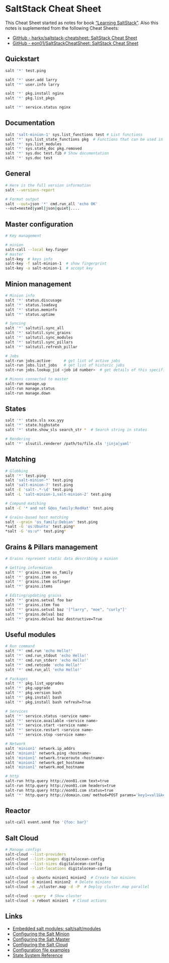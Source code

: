 # SaltStack Cheat Sheet

This Cheat Sheet started as notes for book [“Learning SaltStack”](https://www.packtpub.com/networking-and-servers/learning-saltstack-second-edition).
Also this notes is suplemented from the following Cheat Sheets:
* [GitHub - harkx/saltstack-cheatsheet: SaltStack Cheat Sheet](https://github.com/harkx/saltstack-cheatsheet)
* [GitHub - eon01/SaltStackCheatSheet: SaltStack Cheat Sheet](https://github.com/eon01/SaltStackCheatSheet)

## Quickstart
```sh
salt '*' test.ping

salt '*' user.add larry
salt '*' user.info larry

salt '*' pkg.install nginx
salt '*' pkg.list_pkgs

salt '*' service.status nginx
```

## Documentation
```sh
salt 'salt-minion-1' sys.list_functions test # List functions
salt '*' sys.list_state_functions pkg  # Functions that can be used in states
salt '*' sys.list_modules
salt '*' sys.state_doc pkg.removed
salt '*' sys.doc test.fib # Show documentation
salt '*' sys.doc test
```

## General
```sh
# Here is the full version information 
salt --versions-report

# Format output
salt --out=json '*' cmd.run_all 'echo OK'
--out=nested|yaml|json|quiet|....
```

## Master configuration
```sh
# Key management

# minion
salt-call --local key.finger
# master
salt-key  # keys info
salt-key -f salt-minion-1  # show fingerprint
salt-key -a salt-minion-1  # accept key
```

## Minion management
```sh
# Minion info
salt '*' status.discusage
salt '*' status.loadavg
salt '*' status.meminfo
salt '*' status.uptime

# Syncing
salt '*' saltutil.sync_all
salt '*' saltutil.sync_grains
salt '*' saltutil.sync_modules
salt '*' saltutil.sync_pillars
salt '*' saltutil.refresh_pillar

# Jobs
salt-run jobs.active      # get list of active jobs
salt-run jobs.list_jobs   # get list of historic jobs
salt-run jobs.lookup_jid <job id number>  # get details of this specific job

# Minons connected to master
salt-run manage.up
salt-run manage.status
salt-run manage.down
```

## States
```sh
salt '*' state.sls xxx.yyy
salt '*' state.highstate
salt '*' state.show_sls search_str *  # Search string in states

# Rendering
salt '*' slsutil.renderer /path/to/file.sls 'jinja|yaml'
```

## Matching
```sh
# Globbing
salt '*' test.ping
salt 'salt-minion-*' test.ping
salt 'salt-minion-?' test.ping
salt -E 'salt-.*-\d' test.ping
salt -L 'salt-minion-1,salt-minion-2' test.ping

# Compund matching
salt -C '* and not G@os_family:RedHat' test.ping

# Grains-based host matching
salt --grain 'os_family:Debian' test.ping
*salt -G 'os:Ubuntu' test.ping*
*salt -G 'os:u*' test.ping*
```

## Grains & Pillars management
```sh
# Grains represent static data describing a minion

# Getting information
salt '*' grains.item os_family
salt '*' grains.item os
salt '*' grains.item osfinger
salt '*' grains.items

# Editing/updating grains
salt '*' grains.setval foo bar
salt '*' grains.item foo
salt '*' grains.setval baz '["larry", "moe", "curly"]'
salt '*' grains.delval baz
salt '*' grains.delval baz destructive=True
```

## Useful modules
```sh
# Run command
salt '*' cmd.run 'echo Hello!'
salt '*' cmd.run_stdout 'echo Hello!'
salt '*' cmd.run_stderr 'echo Hello!'
salt '*' cmd.retcode 'echo Hello!'
salt '*' cmd.run_all 'echo Hello!'

# Packages
salt '*' pkg.list_upgrades
salt '*' pkg.upgrade
salt '*' pkg.version bash
salt '*' pkg.install bash
salt '*' pkg.install bash refresh=True 

# Services
salt '*' service.status <service name>
salt '*' service.available <service name>
salt '*' service.start <service name>
salt '*' service.restart <service name>
salt '*' service.stop <service name>

# Network
salt 'minion1' network.ip_addrs
salt 'minion1' network.ping <hostname>
salt 'minion1' network.traceroute <hostname>
salt 'minion1' network.get_hostname
salt 'minion1' network.mod_hostname

# http
salt-run http.query http://eon01.com text=true
salt-run http.query http://eon01.com headers=true
salt-run http.query http://eon01.com status=true
salt '*' http.query http://domain.com/ method=POST params='key1=val1&key2=val2'
```

## Reactor
```sh
salt-call event.send foo '{foo: bar}' 
```

## Salt Cloud
```sh
# Manage configs
salt-cloud --list-providers
salt-cloud --list-images digitalocean-config
salt-cloud --list-sizes digitalocean-config
salt-cloud --list-locations digitalocean-config

salt-cloud -p ubuntu minion1 minion2  # Create two minions
salt-cloud -d minion1 minion2  # Delete minions
salt-cloud -m ./cluster.map -d -P  # Deploy cluster.map parallel

salt-cloud --query  # Show cluster
salt-cloud -a reboot minion1  # Cloud actions
```

## Links
* [Embedded salt modules: salt/salt/modules](https://github.com/saltstack/salt/tree/develop/salt/modules)
* [Configuring the Salt Minion](https://docs.saltstack.com/en/latest/ref/configuration/minion.html)
* [Configuring the Salt Master](https://docs.saltstack.com/en/latest/ref/configuration/master.html)
* [Configuring the Salt Cloud](https://docs.saltstack.com/en/latest/topics/cloud/config.html)
* [Configuration file examples](https://salt.readthedocs.io/en/stable/ref/configuration/examples.html)
* [State System Reference](https://docs.saltstack.com/en/latest/ref/states/)
